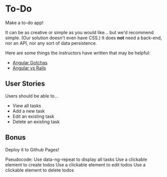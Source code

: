 # To-Do

Make a to-do app!

It can be as creative or simple as you would like... but we'd recommend simple. (Our solution doesn't even have CSS.) It does **not** need a back-end, nor an API, nor any sort of data persistence.

Here are some things the instructors have written that may be helpful:
- [Angular Gotchas](https://github.com/ga-wdi-lessons/angular-review/blob/master/angular-gotchas.md)
- [Angular vs Rails](https://github.com/ga-wdi-lessons/angular_spa_intro/blob/master/readme.md#comparison-to-rails)

## User Stories

Users should be able to...

- View all tasks
- Add a new task
- Edit an existing task
- Delete an existing task

## Bonus

Deploy it to Github Pages!

Pseudocode:
Use data-ng-repeat to display all tasks
Use a clickable element to create todos
Use a clickable element to edit todos
Use a clickable element to delete todos
